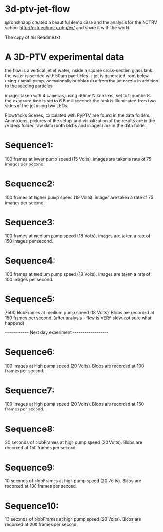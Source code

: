# 3d-ptv-jet-flow

@ronshnapp created a beautiful demo case and the analysis for the NCTRV school http://nctr.eu/index.php/en/ and share it with the world. 



The copy of his Readme.txt

A 3D-PTV experimental data
==========================

the flow is a vertical jet of water, inside a square cross-section glass tank.
the water is seeded with 50um paerticles.
a jet is generated from below using a small pump.
occasionally bubbles rise from the jet nozzle in addition to the seeding particles

images taken with 4 cameras, using 60mm Nikon lens, set to f-number8.
the exposure time is set to 6.6 milliseconds
the tank is illuminated from two sides of the jet using two LEDs.


Flowtracks Scenes, calculated with PyPTV, are found in the data folders.
Animations, pictures of the setup, and visualization of the results are 
in the /Videos folder.
raw data (both blobs and images) are in the data folder.  


Sequence1:
==========
100 frames at lower pump speed (15 Volts).
images are taken a rate of 75 images per second.


Sequence2:
==========
100 frames at higher pump speed (19 Volts).
images are taken a rate of 75 images per second.


Sequence3:
==========
100 frames at medium pump speed (18 Volts).
images are taken a rate of 150 images per second.

Sequence4:
==========
100 frames at medium pump speed (18 Volts).
images are taken a rate of 100 images per second.

Sequence5:
==========
7500 blobFrames at medium pump speed (18 Volts).
Blobs are recorded at 150 frames per second. 
(after analysis - flow is VERY slow. not sure what happend)

------------ Next day experiment ------------------

Sequence6:
==========
100 images at high pump speed (20 Volts).
Blobs are recorded at 100 frames per second.

Sequence7:
==========
100 images at high pump speed (20 Volts).
Blobs are recorded at 150 frames per second.

Sequence8:
==========
20 seconds of blobFrames at high pump speed (20 Volts).
Blobs are recorded at 150 frames per second.

Sequence9:
==========
10 seconds of blobFrames at high pump speed (20 Volts).
Blobs are recorded at 100 frames per second.


Sequence10:
==========
13 seconds of blobFrames at high pump speed (20 Volts).
Blobs are recorded at 200 frames per second.

